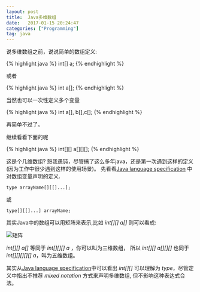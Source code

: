 ```yaml
---
layout: post
title:  Java多维数组
date:   2017-01-15 20:24:47
categories: ["Programming"]
tag: java
---
```


说多维数组之前，说说简单的数组定义:

{% highlight java %}
int[] a;
{% endhighlight %}

或者

{% highlight java %}
int a[];
{% endhighlight %}

当然也可以一次性定义多个变量

{% highlight java %}
int a[], b[],c[];
{% endhighlight %}

再简单不过了。

继续看看下面的呢

{% highlight java %}
int[][] a[][][];
{% endhighlight %}

这是个几维数组?
恕我愚钝，尽管搞了这么多年java，还是第一次遇到这样的定义(因为工作中很少遇到这样的使用场景)。
先看看[Java language specification](http://docs.oracle.com/javase/specs/jls/se7/html/jls-10.html) 中对数组变量声明的定义.

```
type arrayName[][[]...];
```
或

```
type[][[]...] arrayName;
```
其实Java中的数组可以用矩阵来表示,比如 *int[][] a[]* 则可以看成:

![矩阵](http://posts.xiebiao.com/images/2017-01-15-java-multidimensional-arrays/matrix.png "矩阵")

*int[][] a[]*  等同于 *int[][][] a* ，你可以叫为三维数组，
所以 *int[][] a[][][]* 也同于 *int[][][][][] a*，叫为五维数组。

其实从[Java language specification](http://docs.oracle.com/javase/specs/jls/se7/html/jls-10.html)中可以看出
*int[][]* 可以理解为 *type*，尽管定义中指出不推荐 *mixed notation* 方式来声明多维数组,  但不影响这种表达式合法。
